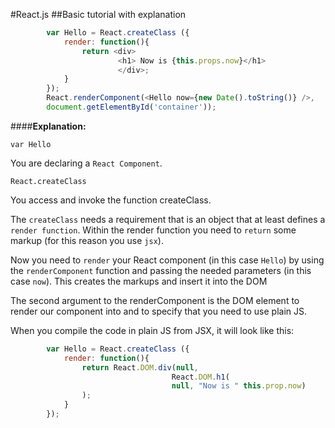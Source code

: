 #React.js
##Basic tutorial with explanation



```javascript
		var Hello = React.createClass ({
			render: function(){
				return <div>
						<h1> Now is {this.props.now}</h1>
						</div>;
			}
		});
		React.renderComponent(<Hello now={new Date().toString()} />,
		document.getElementById('container'));

```

####**Explanation:**

```
var Hello

```

You are declaring a ```React Component```.

```
React.createClass
```
You access and invoke the function createClass.

The ```createClass``` needs a requirement that is an object that at least defines a ```render function```.
Within the render function you need to ```return``` some markup (for this reason you use ```jsx```).

Now you need to ```render``` your React component (in this case ```Hello```) by using the ```renderComponent```
function and passing the needed parameters (in this case ```now```).
This creates the markups and insert it into the DOM

The second argument to the renderComponent is the DOM element to render our component into and to specify that you need to use plain JS.

When you compile the code in plain JS from JSX, it will look like this:

```javascript
		var Hello = React.createClass ({
			render: function(){
				return React.DOM.div(null, 
									React.DOM.h1(
									null, "Now is " this.prop.now)
				);
			}
		});

```